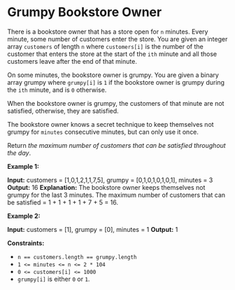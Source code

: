 # Grumpy Bookstore Owner

There is a bookstore owner that has a store open for `n` minutes. Every minute, some number of customers enter the store. You are given an integer array `customers` of length `n` where `customers[i]` is the number of the customer that enters the store at the start of the `ith` minute and all those customers leave after the end of that minute.

On some minutes, the bookstore owner is grumpy. You are given a binary array grumpy where `grumpy[i]` is `1` if the bookstore owner is grumpy during the `ith` minute, and is `0` otherwise.

When the bookstore owner is grumpy, the customers of that minute are not satisfied, otherwise, they are satisfied.

The bookstore owner knows a secret technique to keep themselves not grumpy for `minutes` consecutive minutes, but can only use it once.

Return _the maximum number of customers that can be satisfied throughout the day_.

**Example 1:**

**Input:** customers = \[1,0,1,2,1,1,7,5\], grumpy = \[0,1,0,1,0,1,0,1\], minutes = 3
**Output:** 16
**Explanation:** The bookstore owner keeps themselves not grumpy for the last 3 minutes. 
The maximum number of customers that can be satisfied = 1 + 1 + 1 + 1 + 7 + 5 = 16.

**Example 2:**

**Input:** customers = \[1\], grumpy = \[0\], minutes = 1
**Output:** 1

**Constraints:**

*   `n == customers.length == grumpy.length`
*   `1 <= minutes <= n <= 2 * 104`
*   `0 <= customers[i] <= 1000`
*   `grumpy[i]` is either `0` or `1`.